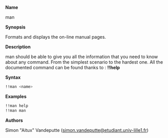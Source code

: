__Name__

man

__Synopsis__

Formats and displays the on-line manual pages.

__Description__

man should be able to give you all the information that you need to know about any command. From the simplest scenario to the hardest one. All the documented command can be found thanks to :
**!!help**

__Syntax__

```bash
!!man <name>
```

__Examples__

```bash
!!man help
!!man man
```

__Authors__

Simon "Aitux" Vandeputte (simon.vandeputte@etudiant.univ-lille1.fr)